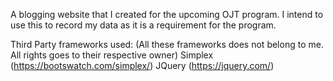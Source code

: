 A blogging website that I created for the upcoming OJT program. I intend to use this to record my data as it is a requirement for the program.

Third Party frameworks used: 
(All these frameworks does not belong to me. All rights goes to their respective owner)
Simplex (https://bootswatch.com/simplex/)
JQuery (https://jquery.com/)
